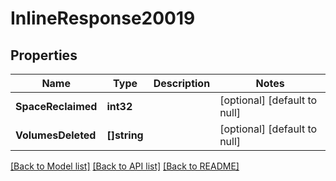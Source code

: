 # InlineResponse20019

## Properties
Name | Type | Description | Notes
------------ | ------------- | ------------- | -------------
**SpaceReclaimed** | **int32** |  | [optional] [default to null]
**VolumesDeleted** | **[]string** |  | [optional] [default to null]

[[Back to Model list]](../README.md#documentation-for-models) [[Back to API list]](../README.md#documentation-for-api-endpoints) [[Back to README]](../README.md)

